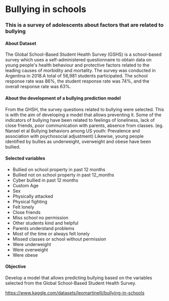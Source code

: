 # Bullying in schools #

### This is a survey of adolescents about factors that are related to bullying ###

#### About Dataset ####

The Global School-Based Student Health Survey (GSHS) is a school-based survey which uses a self-administered questionnaire to obtain data on young people's health behaviour and protective factors related to the leading causes of morbidity and mortality. The survey was conducted in Argentina in 2018.A total of 56,981 students participated. The school response rate was 86%, the student response rate was 74%, and the overall response rate was 63%.

#### About the development of a bullying prediction model ####

From the GHSH, the survey questions related to bullying were selected. This is with the aim of developing a model that allows preventing it. Some of the indicators of bullying have been related to feelings of loneliness, lack of close friends, poor communication with parents, absence from classes. (eg. Nansel et al Bullying behaviors among US youth: Prevalence and association with psychosocial adjustment) Likewise, young people identified by bullies as underweight, overweight and obese have been bullied.

#### Selected variables ####

- Bullied on school property in past 12 months
- Bullied not on school property in past 12_months
- Cyber bullied in past 12 months
- Custom Age
- Sex
- Physically attacked
- Physical fighting
- Felt lonely
- Close friends
- Miss school no permission
- Other students kind and helpful
- Parents understand problems
- Most of the time or always felt lonely
- Missed classes or school without permission
- Were underweight
- Were overweight
- Were obese

#### Objective ####

Develop a model that allows predicting bullying based on the variables selected from the Global School-Based Student Health Survey.

https://www.kaggle.com/datasets/leomartinelli/bullying-in-schools
